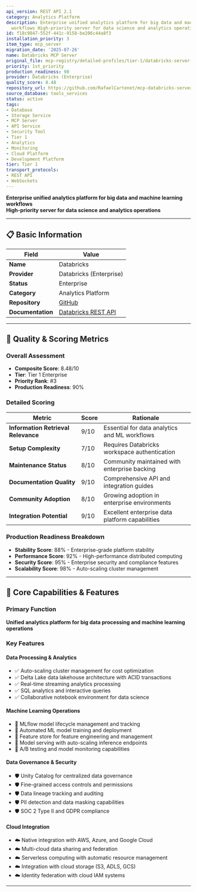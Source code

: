 ```yaml
---
api_version: REST API 2.1
category: Analytics Platform
description: Enterprise unified analytics platform for big data and machine learning
  workflows High-priority server for data science and analytics operations
id: f18c9847-552f-441c-9158-be206c44a8f3
installation_priority: 3
item_type: mcp_server
migration_date: '2025-07-26'
name: Databricks MCP Server
original_file: mcp-registry/detailed-profiles/tier-1/databricks-server-profile.md
priority: 1st_priority
production_readiness: 90
provider: Databricks (Enterprise)
quality_score: 8.48
repository_url: https://github.com/RafaelCartenet/mcp-databricks-server
source_database: tools_services
status: active
tags:
- Database
- Storage Service
- MCP Server
- API Service
- Security Tool
- Tier 1
- Analytics
- Monitoring
- Cloud Platform
- Development Platform
tier: Tier 1
transport_protocols:
- REST API
- WebSockets
---
```


**Enterprise unified analytics platform for big data and machine learning workflows**  
**High-priority server for data science and analytics operations**

---

## 📋 Basic Information

| Field | Value |
|-------|-------|
| **Name** | Databricks |
| **Provider** | Databricks (Enterprise) |
| **Status** | Enterprise |
| **Category** | Analytics Platform |
| **Repository** | [GitHub](https://github.com/RafaelCartenet/mcp-databricks-server) |
| **Documentation** | [Databricks REST API](https://docs.databricks.com/dev-tools/api/latest/index.html) |

---

## 🎯 Quality & Scoring Metrics

### Overall Assessment
- **Composite Score**: 8.48/10
- **Tier**: Tier 1 Enterprise
- **Priority Rank**: #3
- **Production Readiness**: 90%

### Detailed Scoring
| Metric | Score | Rationale |
|--------|-------|-----------|
| **Information Retrieval Relevance** | 9/10 | Essential for data analytics and ML workflows |
| **Setup Complexity** | 7/10 | Requires Databricks workspace authentication |
| **Maintenance Status** | 8/10 | Community maintained with enterprise backing |
| **Documentation Quality** | 9/10 | Comprehensive API and integration guides |
| **Community Adoption** | 8/10 | Growing adoption in enterprise environments |
| **Integration Potential** | 9/10 | Excellent enterprise data platform capabilities |

### Production Readiness Breakdown
- **Stability Score**: 88% - Enterprise-grade platform stability
- **Performance Score**: 92% - High-performance distributed computing
- **Security Score**: 95% - Enterprise security and compliance features
- **Scalability Score**: 98% - Auto-scaling cluster management

---

## 🚀 Core Capabilities & Features

### Primary Function
**Unified analytics platform for big data processing and machine learning operations**

### Key Features

#### Data Processing & Analytics
- ✅ Auto-scaling cluster management for cost optimization
- ✅ Delta Lake data lakehouse architecture with ACID transactions
- ✅ Real-time streaming analytics processing
- ✅ SQL analytics and interactive queries
- ✅ Collaborative notebook environment for data science

#### Machine Learning Operations
- 🤖 MLflow model lifecycle management and tracking
- 🤖 Automated ML model training and deployment
- 🤖 Feature store for feature engineering and management
- 🤖 Model serving with auto-scaling inference endpoints
- 🤖 A/B testing and model monitoring capabilities

#### Data Governance & Security
- 🛡️ Unity Catalog for centralized data governance
- 🛡️ Fine-grained access controls and permissions
- 🛡️ Data lineage tracking and auditing
- 🛡️ PII detection and data masking capabilities
- 🛡️ SOC 2 Type II and GDPR compliance

#### Cloud Integration
- ☁️ Native integration with AWS, Azure, and Google Cloud
- ☁️ Multi-cloud data sharing and federation
- ☁️ Serverless computing with automatic resource management
- ☁️ Integration with cloud storage (S3, ADLS, GCS)
- ☁️ Identity federation with cloud IAM systems

---